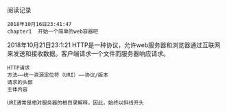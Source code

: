 阅读记录
```
2018年10月16日23:41:47
chapter1  开始一个简单的web容器吧
```
2018年10月21日23:1:21
HTTP是一种协议，允许web服务器和浏览器通过互联网来发送和接收数据。客户端请求一个文件而服务器响应请求。
```
HTTP请求
方法——统一资源定位符（URI）——协议/版本
请求的头部
主体内容

URI通常是相对服务器的根目录解释，因此，始终以斜线开头
